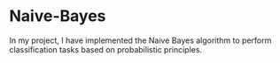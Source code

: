 # Naive-Bayes
In my project, I have implemented the Naive Bayes algorithm to perform classification tasks based on probabilistic principles.
